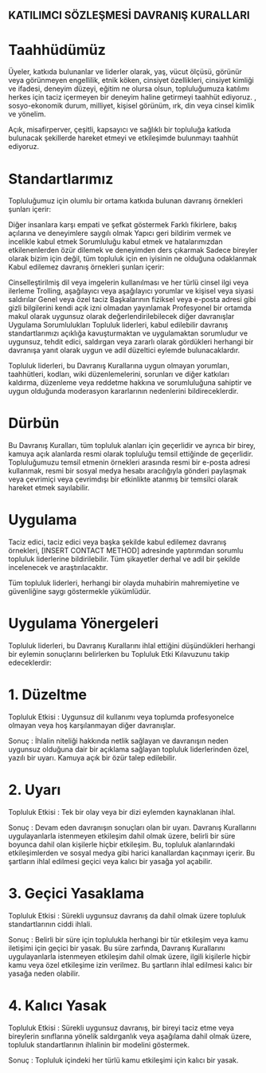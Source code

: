 ## KATILIMCI SÖZLEŞMESİ DAVRANIŞ KURALLARI

# Taahhüdümüz
Üyeler, katkıda bulunanlar ve liderler olarak, yaş, vücut ölçüsü, görünür veya görünmeyen engellilik, etnik köken, cinsiyet özellikleri, cinsiyet kimliği ve ifadesi, deneyim düzeyi, eğitim ne olursa olsun, topluluğumuza katılımı herkes için taciz içermeyen bir deneyim haline getirmeyi taahhüt ediyoruz. , sosyo-ekonomik durum, milliyet, kişisel görünüm, ırk, din veya cinsel kimlik ve yönelim.

Açık, misafirperver, çeşitli, kapsayıcı ve sağlıklı bir topluluğa katkıda bulunacak şekillerde hareket etmeyi ve etkileşimde bulunmayı taahhüt ediyoruz.

# Standartlarımız

Topluluğumuz için olumlu bir ortama katkıda bulunan davranış örnekleri şunları içerir:

Diğer insanlara karşı empati ve şefkat göstermek
Farklı fikirlere, bakış açılarına ve deneyimlere saygılı olmak
Yapıcı geri bildirim vermek ve incelikle kabul etmek
Sorumluluğu kabul etmek ve hatalarımızdan etkilenenlerden özür dilemek ve deneyimden ders çıkarmak
Sadece bireyler olarak bizim için değil, tüm topluluk için en iyisinin ne olduğuna odaklanmak
Kabul edilemez davranış örnekleri şunları içerir:

Cinselleştirilmiş dil veya imgelerin kullanılması ve her türlü cinsel ilgi veya ilerleme
Trolling, aşağılayıcı veya aşağılayıcı yorumlar ve kişisel veya siyasi saldırılar
Genel veya özel taciz
Başkalarının fiziksel veya e-posta adresi gibi gizli bilgilerini kendi açık izni olmadan yayınlamak
Profesyonel bir ortamda makul olarak uygunsuz olarak değerlendirilebilecek diğer davranışlar
Uygulama Sorumlulukları
Topluluk liderleri, kabul edilebilir davranış standartlarımızı açıklığa kavuşturmaktan ve uygulamaktan sorumludur ve uygunsuz, tehdit edici, saldırgan veya zararlı olarak gördükleri herhangi bir davranışa yanıt olarak uygun ve adil düzeltici eylemde bulunacaklardır.

Topluluk liderleri, bu Davranış Kurallarına uygun olmayan yorumları, taahhütleri, kodları, wiki düzenlemelerini, sorunları ve diğer katkıları kaldırma, düzenleme veya reddetme hakkına ve sorumluluğuna sahiptir ve uygun olduğunda moderasyon kararlarının nedenlerini bildireceklerdir.

# Dürbün

Bu Davranış Kuralları, tüm topluluk alanları için geçerlidir ve ayrıca bir birey, kamuya açık alanlarda resmi olarak topluluğu temsil ettiğinde de geçerlidir. Topluluğumuzu temsil etmenin örnekleri arasında resmi bir e-posta adresi kullanmak, resmi bir sosyal medya hesabı aracılığıyla gönderi paylaşmak veya çevrimiçi veya çevrimdışı bir etkinlikte atanmış bir temsilci olarak hareket etmek sayılabilir.

# Uygulama

Taciz edici, taciz edici veya başka şekilde kabul edilemez davranış örnekleri, [INSERT CONTACT METHOD] adresinde yaptırımdan sorumlu topluluk liderlerine bildirilebilir. Tüm şikayetler derhal ve adil bir şekilde incelenecek ve araştırılacaktır.

Tüm topluluk liderleri, herhangi bir olayda muhabirin mahremiyetine ve güvenliğine saygı göstermekle yükümlüdür.

# Uygulama Yönergeleri

Topluluk liderleri, bu Davranış Kurallarını ihlal ettiğini düşündükleri herhangi bir eylemin sonuçlarını belirlerken bu Topluluk Etki Kılavuzunu takip edeceklerdir:

# 1. Düzeltme
Topluluk Etkisi : Uygunsuz dil kullanımı veya toplumda profesyonelce olmayan veya hoş karşılanmayan diğer davranışlar.

Sonuç : İhlalin niteliği hakkında netlik sağlayan ve davranışın neden uygunsuz olduğuna dair bir açıklama sağlayan topluluk liderlerinden özel, yazılı bir uyarı. Kamuya açık bir özür talep edilebilir.

# 2. Uyarı

Topluluk Etkisi : Tek bir olay veya bir dizi eylemden kaynaklanan ihlal.

Sonuç : Devam eden davranışın sonuçları olan bir uyarı. Davranış Kurallarını uygulayanlarla istenmeyen etkileşim dahil olmak üzere, belirli bir süre boyunca dahil olan kişilerle hiçbir etkileşim. Bu, topluluk alanlarındaki etkileşimlerden ve sosyal medya gibi harici kanallardan kaçınmayı içerir. Bu şartların ihlal edilmesi geçici veya kalıcı bir yasağa yol açabilir.

# 3. Geçici Yasaklama
Topluluk Etkisi : Sürekli uygunsuz davranış da dahil olmak üzere topluluk standartlarının ciddi ihlali.

Sonuç : Belirli bir süre için toplulukla herhangi bir tür etkileşim veya kamu iletişimi için geçici bir yasak. Bu süre zarfında, Davranış Kurallarını uygulayanlarla istenmeyen etkileşim dahil olmak üzere, ilgili kişilerle hiçbir kamu veya özel etkileşime izin verilmez. Bu şartların ihlal edilmesi kalıcı bir yasağa neden olabilir.

# 4. Kalıcı Yasak
Topluluk Etkisi : Sürekli uygunsuz davranış, bir bireyi taciz etme veya bireylerin sınıflarına yönelik saldırganlık veya aşağılama dahil olmak üzere, topluluk standartlarının ihlalinin bir modelini göstermek.

Sonuç : Topluluk içindeki her türlü kamu etkileşimi için kalıcı bir yasak.
